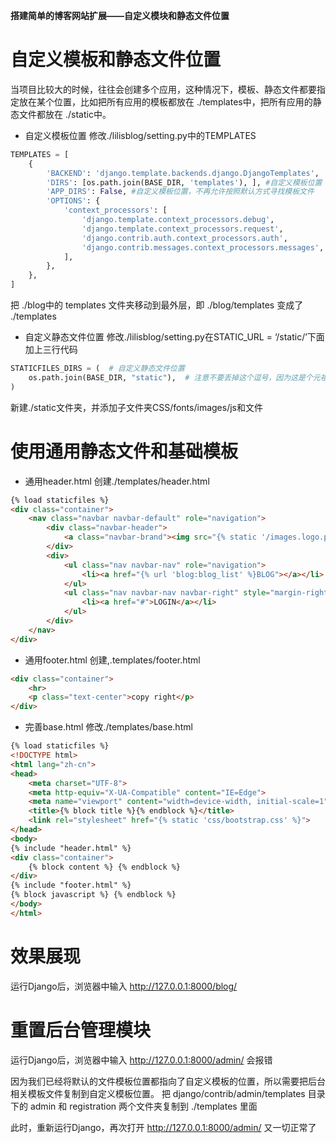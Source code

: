 **搭建简单的博客网站扩展——自定义模块和静态文件位置**

# 自定义模板和静态文件位置
当项目比较大的时候，往往会创建多个应用，这种情况下，模板、静态文件都要指定放在某个位置，比如把所有应用的模板都放在 ./templates中，把所有应用的静态文件都放在 ./static中。

- 自定义模板位置
修改./lilisblog/setting.py中的TEMPLATES
```python
TEMPLATES = [
    {
        'BACKEND': 'django.template.backends.django.DjangoTemplates',
        'DIRS': [os.path.join(BASE_DIR, 'templates'), ], #自定义模板位置
        'APP_DIRS': False, #自定义模板位置，不再允许按照默认方式寻找模板文件
        'OPTIONS': {
            'context_processors': [
                'django.template.context_processors.debug',
                'django.template.context_processors.request',
                'django.contrib.auth.context_processors.auth',
                'django.contrib.messages.context_processors.messages',
            ],
        },
    },
]
```
把 ./blog中的 templates 文件夹移动到最外层，即 ./blog/templates 变成了 ./templates

- 自定义静态文件位置
修改./lilisblog/setting.py在STATIC_URL = ‘/static/’下面加上三行代码
```python
STATICFILES_DIRS = (  # 自定义静态文件位置
    os.path.join(BASE_DIR, "static"),  # 注意不要丢掉这个逗号，因为这是个元祖
)
```

新建./static文件夹，并添加子文件夹CSS/fonts/images/js和文件

# 使用通用静态文件和基础模板

- 通用header.html
创建./templates/header.html
```html
{% load staticfiles %}
<div class="container">
    <nav class="navbar navbar-default" role="navigation">
        <div class="navbar-header">
            <a class="navbar-brand"><img src="{% static '/images.logo.png' %}" width="100px"></a>
        </div>
        <div>
            <ul class="nav navbar-nav" role="navigation">
                <li><a href="{% url 'blog:blog_list' %}BLOG"></a></li>
            </ul>
            <ul class="nav navbar-nav navbar-right" style="margin-right:20px">
                <li><a href="#">LOGIN</a></li>
            </ul>
        </div>
    </nav>
</div>
```

- 通用footer.html
创建,.templates/footer.html
```html
<div class="container">
    <hr>
    <p class="text-center">copy right</p>
</div>
```

- 完善base.html
修改./templates/base.html
```html
{% load staticfiles %}
<!DOCTYPE html>
<html lang="zh-cn">
<head>
    <meta charset="UTF-8">
    <meta http-equiv="X-UA-Compatible" content="IE=Edge">
    <meta name="viewport" content="width=device-width, initial-scale=1">
    <title>{% block title %}{% endblock %}</title>
    <link rel="stylesheet" href="{% static 'css/bootstrap.css' %}">
</head>
<body>
{% include "header.html" %}
<div class="container">
    {% block content %} {% endblock %}
</div>
{% include "footer.html" %}
{% block javascript %} {% endblock %}
</body>
</html>
```

# 效果展现
运行Django后，浏览器中输入 http://127.0.0.1:8000/blog/

# 重置后台管理模块
运行Django后，浏览器中输入 http://127.0.0.1:8000/admin/ 会报错

因为我们已经将默认的文件模板位置都指向了自定义模板的位置，所以需要把后台相关模板文件复制到自定义模板位置。
把 django/contrib/admin/templates 目录下的 admin 和 registration 两个文件夹复制到 ./templates 里面

此时，重新运行Django，再次打开 http://127.0.0.1:8000/admin/ 又一切正常了





